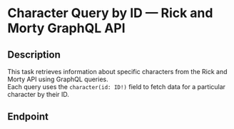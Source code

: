# Character Query by ID — Rick and Morty GraphQL API

## Description
This task retrieves information about specific characters from the Rick and Morty API using GraphQL queries.  
Each query uses the `character(id: ID!)` field to fetch data for a particular character by their ID.

## Endpoint
